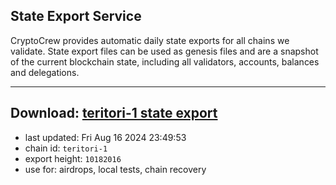 ## State Export Service
CryptoCrew provides automatic daily state exports for all chains we validate. State export files can be used as genesis files and are a snapshot of the current blockchain state, including all validators, accounts, balances and delegations.

---
**Download: [teritori-1 state export](https://dl-eu2.ccvalidators.com/SERVICE/teritori/teritori-1_export_10182016.json)**
---

- last updated: Fri Aug 16 2024 23:49:53
- chain id: `teritori-1`
- export height: `10182016`
- use for: airdrops, local tests, chain recovery
